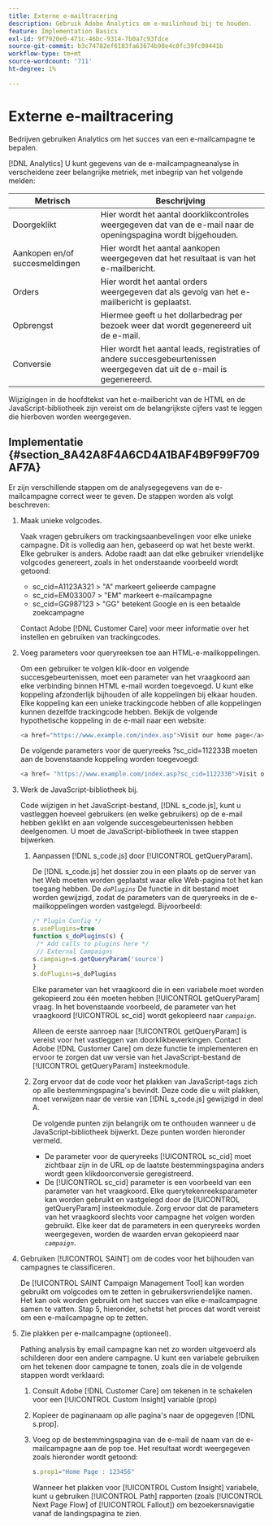 ```yaml
---
title: Externe e-mailtracering
description: Gebruik Adobe Analytics om e-mailinhoud bij te houden.
feature: Implementation Basics
exl-id: 9f7920e0-471c-46bc-9314-7b0a7c93fdce
source-git-commit: b3c74782ef6183fa63674b98e4c0fc39fc09441b
workflow-type: tm+mt
source-wordcount: '711'
ht-degree: 1%

---
```


# Externe e-mailtracering

Bedrijven gebruiken Analytics om het succes van een e-mailcampagne te bepalen.

[!DNL Analytics] U kunt gegevens van de e-mailcampagneanalyse in verscheidene zeer belangrijke metriek, met inbegrip van het volgende melden:

| Metrisch | Beschrijving |
|---|---|
| Doorgeklikt | Hier wordt het aantal doorklikcontroles weergegeven dat van de e-mail naar de openingspagina wordt bijgehouden. |
| Aankopen en/of succesmeldingen | Hier wordt het aantal aankopen weergegeven dat het resultaat is van het e-mailbericht. |
| Orders | Hier wordt het aantal orders weergegeven dat als gevolg van het e-mailbericht is geplaatst. |
| Opbrengst | Hiermee geeft u het dollarbedrag per bezoek weer dat wordt gegenereerd uit de e-mail. |
| Conversie | Hier wordt het aantal leads, registraties of andere succesgebeurtenissen weergegeven dat uit de e-mail is gegenereerd. |

Wijzigingen in de hoofdtekst van het e-mailbericht van de HTML en de JavaScript-bibliotheek zijn vereist om de belangrijkste cijfers vast te leggen die hierboven worden weergegeven.

## Implementatie {#section_8A42A8F4A6CD4A1BAF4B9F99F709AF7A}

Er zijn verschillende stappen om de analysegegevens van de e-mailcampagne correct weer te geven. De stappen worden als volgt beschreven:

1. Maak unieke volgcodes.

   Vaak vragen gebruikers om trackingsaanbevelingen voor elke unieke campagne. Dit is volledig aan hen, gebaseerd op wat het beste werkt. Elke gebruiker is anders. Adobe raadt aan dat elke gebruiker vriendelijke volgcodes genereert, zoals in het onderstaande voorbeeld wordt getoond:

   * sc_cid=A1123A321 > &quot;A&quot; markeert gelieerde campagne
   * sc_cid=EM033007 > &quot;EM&quot; markeert e-mailcampagne
   * sc_cid=GG987123 > &quot;GG&quot; betekent Google en is een betaalde zoekcampagne

   Contact Adobe [!DNL Customer Care] voor meer informatie over het instellen en gebruiken van trackingcodes.

1. Voeg parameters voor queryreeksen toe aan HTML-e-mailkoppelingen.

   Om een gebruiker te volgen klik-door en volgende succesgebeurtenissen, moet een parameter van het vraagkoord aan elke verbinding binnen HTML e-mail worden toegevoegd. U kunt elke koppeling afzonderlijk bijhouden of alle koppelingen bij elkaar houden. Elke koppeling kan een unieke trackingcode hebben of alle koppelingen kunnen dezelfde trackingcode hebben. Bekijk de volgende hypothetische koppeling in de e-mail naar een website:

   ```js
   <a href="https://www.example.com/index.asp">Visit our home page</a>
   ```

   De volgende parameters voor de queryreeks ?sc_cid=112233B moeten aan de bovenstaande koppeling worden toegevoegd:

   ```js
   <a href= "https://www.example.com/index.asp?sc_cid=112233B">Visit our home page</a>
   ```

1. Werk de JavaScript-bibliotheek bij.

   Code wijzigen in het JavaScript-bestand, [!DNL s_code.js], kunt u vastleggen hoeveel gebruikers (en welke gebruikers) op de e-mail hebben geklikt en aan volgende succesgebeurtenissen hebben deelgenomen. U moet de JavaScript-bibliotheek in twee stappen bijwerken.

   1. Aanpassen [!DNL s_code.js] door [!UICONTROL getQueryParam].

      De [!DNL s_code.js] het dossier zou in een plaats op de server van het Web moeten worden geplaatst waar elke Web-pagina tot het kan toegang hebben. De *`doPlugins`* De functie in dit bestand moet worden gewijzigd, zodat de parameters van de queryreeks in de e-mailkoppelingen worden vastgelegd. Bijvoorbeeld:

      ```js
      /* Plugin Config */ 
      s.usePlugins=true 
      function s_doPlugins(s) { 
       /* Add calls to plugins here */ 
       // External Campaigns 
      s.campaign=s.getQueryParam('source') 
      } 
      s.doPlugins=s_doPlugins 
      ```

      Elke parameter van het vraagkoord die in een variabele moet worden gekopieerd zou één moeten hebben [!UICONTROL getQueryParam] vraag. In het bovenstaande voorbeeld, de parameter van het vraagkoord [!UICONTROL sc_cid] wordt gekopieerd naar *`campaign`*.

      Alleen de eerste aanroep naar [!UICONTROL getQueryParam] is vereist voor het vastleggen van doorklikbewerkingen. Contact Adobe [!DNL Customer Care] om deze functie te implementeren en ervoor te zorgen dat uw versie van het JavaScript-bestand de [!UICONTROL getQueryParam] insteekmodule.

   1. Zorg ervoor dat de code voor het plakken van JavaScript-tags zich op alle bestemmingspagina&#39;s bevindt. Deze code die u wilt plakken, moet verwijzen naar de versie van [!DNL s_code.js] gewijzigd in deel A.

      De volgende punten zijn belangrijk om te onthouden wanneer u de JavaScript-bibliotheek bijwerkt. Deze punten worden hieronder vermeld.

      * De parameter voor de queryreeks [!UICONTROL sc_cid] moet zichtbaar zijn in de URL op de laatste bestemmingspagina anders wordt geen klikdoorconversie geregistreerd.
      * De [!UICONTROL sc_cid] parameter is een voorbeeld van een parameter van het vraagkoord. Elke querytekenreeksparameter kan worden gebruikt en vastgelegd door de [!UICONTROL getQueryParam] insteekmodule. Zorg ervoor dat de parameters van het vraagkoord slechts voor campagne het volgen worden gebruikt. Elke keer dat de parameters in een queryreeks worden weergegeven, worden de waarden ervan gekopieerd naar *`campaign`*.

1. Gebruiken [!UICONTROL SAINT] om de codes voor het bijhouden van campagnes te classificeren.

   De [!UICONTROL SAINT Campaign Management Tool] kan worden gebruikt om volgcodes om te zetten in gebruikersvriendelijke namen. Het kan ook worden gebruikt om het succes van elke e-mailcampagne samen te vatten. Stap 5, hieronder, schetst het proces dat wordt vereist om een e-mailcampagne op te zetten.

1. Zie plakken per e-mailcampagne (optioneel).

   Pathing analysis by email campagne kan net zo worden uitgevoerd als schilderen door een andere campagne. U kunt een variabele gebruiken om het tekenen door campagne te tonen, zoals die in de volgende stappen wordt verklaard:

   1. Consult Adobe [!DNL Customer Care] om tekenen in te schakelen voor een [!UICONTROL Custom Insight] variable (prop)

   1. Kopieer de paginanaam op alle pagina&#39;s naar de opgegeven [!DNL s.prop].
   1. Voeg op de bestemmingspagina van de e-mail de naam van de e-mailcampagne aan de pop toe. Het resultaat wordt weergegeven zoals hieronder wordt getoond:

      ```js
      s.prop1="Home Page : 123456"
      ```

      Wanneer het plakken voor [!UICONTROL Custom Insight] variabele, kunt u gebruiken [!UICONTROL Path] rapporten (zoals [!UICONTROL Next Page Flow] of [!UICONTROL Fallout]) om bezoekersnavigatie vanaf de landingspagina te zien.
